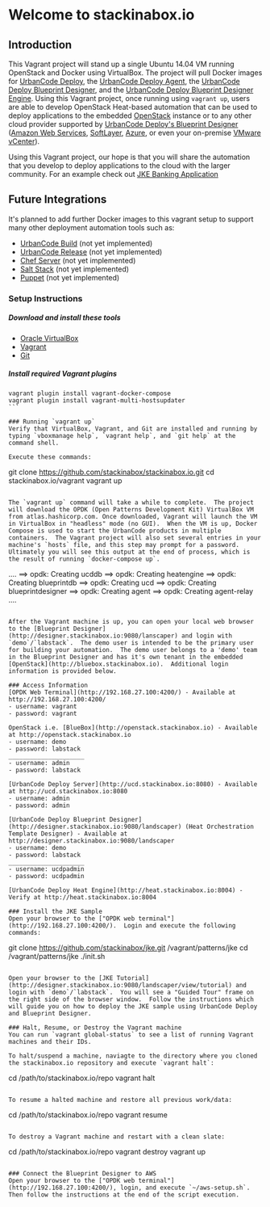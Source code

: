 # Welcome to **stackinabox.io**

## Introduction

This Vagrant project will stand up a single Ubuntu 14.04 VM running OpenStack and Docker using VirtualBox. The project will pull Docker images for [UrbanCode Deploy](https://hub.docker.com/r/stackinabox/urbancode-deploy/), the [UrbanCode Deploy Agent](https://hub.docker.com/r/stackinabox/urbancode-deploy-agent/), the [UrbanCode Deploy Blueprint Designer](https://hub.docker.com/r/stackinabox/urbancode-patterns-designer/), and the [UrbanCode Deploy Blueprint Designer Engine](https://hub.docker.com/r/stackinabox/urbancode-patterns-engine/).  Using this Vagrant project, once running using `vagrant up`, users are able to develop OpenStack Heat-based automation that can be used to deploy applications to the embedded [OpenStack](https://www.blueboxcloud.com/) instance or to any other cloud provider supported by [UrbanCode Deploy's Blueprint Designer](https://developer.ibm.com/urbancode/products/urbancode-deploy/features/blueprint-designer/) ([Amazon Web Services](https://aws.amazon.com/), [SoftLayer](http://www.softlayer.com/), [Azure](https://azure.microsoft.com/), or even your on-premise [VMware vCenter](https://www.vmware.com/products/vcenter-server)).

Using this Vagrant project, our hope is that you will share the automation that you develop to deploy applications to the cloud with the larger community.  For an example check out [JKE Banking Application](https://github.com/stackinabox/jke)

## Future Integrations

It's planned to add further Docker images to this vagrant setup to support many other deployment automation tools such as:  

  - [UrbanCode Build](https://developer.ibm.com/urbancode/products/urbancode-build/) (not yet implemented)
  - [UrbanCode Release](https://developer.ibm.com/urbancode/products/urbancode-release/) (not yet implemented)
  - [Chef Server](https://www.chef.io/chef/) (not yet implemented)
  - [Salt Stack](https://saltstack.com/) (not yet implemented)
  - [Puppet](https://puppet.com/) (not yet implemented)

### Setup Instructions

##### Download and install these tools  

  - [Oracle VirtualBox](https://www.virtualbox.org/wiki/Downloads)  
  - [Vagrant](https://www.vagrantup.com/downloads.html)
  - [Git](https://git-scm.com/) 

##### Install required Vagrant plugins  
````
vagrant plugin install vagrant-docker-compose
vagrant plugin install vagrant-multi-hostsupdater
```

### Running `vagrant up`
Verify that VirtualBox, Vagrant, and Git are installed and running by typing `vboxmanage help`, `vagrant help`, and `git help` at the command shell.  

Execute these commands:
````
git clone https://github.com/stackinabox/stackinabox.io.git 
cd stackinabox.io/vagrant
vagrant up
```

The `vagrant up` command will take a while to complete.  The project will download the OPDK (Open Patterns Development Kit) VirtualBox VM from atlas.hashicorp.com. Once downloaded, Vagrant will launch the VM in VirtualBox in "headless" mode (no GUI).  When the VM is up, Docker Compose is used to start the UrbanCode products in multiple containers.  The Vagrant project will also set several entries in your machine's `hosts` file, and this step may prompt for a password.  Ultimately you will see this output at the end of process, which is the result of running `docker-compose up`.

````
....
==> opdk: Creating ucddb
==> opdk: Creating heatengine
==> opdk: Creating blueprintdb
==> opdk: Creating ucd
==> opdk: Creating blueprintdesigner
==> opdk: Creating agent
==> opdk: Creating agent-relay
....
```

After the Vagrant machine is up, you can open your local web browser to the [Blueprint Designer](http://designer.stackinabox.io:9080/lanscaper) and login with `demo`/`labstack`.  The demo user is intended to be the primary user for building your automation.  The demo user belongs to a 'demo' team in the Blueprint Designer and has it's own tenant in the embedded [OpenStack](http://bluebox.stackinabox.io).  Additional login information is provided below.

### Access Information
[OPDK Web Terminal](http://192.168.27.100:4200/) - Available at http://192.168.27.100:4200/
- username: vagrant
- password: vagrant

OpenStack i.e. [BlueBox](http://openstack.stackinabox.io) - Available at http://openstack.stackinabox.io 
- username: demo
- password: labstack  
_____________________  
- username: admin
- password: labstack
	 
[UrbanCode Deploy Server](http://ucd.stackinabox.io:8080) - Available at http://ucd.stackinabox.io:8080
- username: admin
- password: admin

[UrbanCode Deploy Blueprint Designer](http://designer.stackinabox.io:9080/landscaper) (Heat Orchestration Template Designer) - Available at http://designer.stackinabox.io:9080/landscaper
- username: demo
- password: labstack  
_____________________  
- username: ucdpadmin
- password: ucdpadmin
		 
[UrbanCode Deploy Heat Engine](http://heat.stackinabox.io:8004) - Verify at http://heat.stackinabox.io:8004

### Install the JKE Sample
Open your browser to the ["OPDK web terminal"](http://192.168.27.100:4200/).  Login and execute the following commands:
````
git clone https://github.com/stackinabox/jke.git /vagrant/patterns/jke
cd /vagrant/patterns/jke
./init.sh
```

Open your browser to the [JKE Tutorial](http://designer.stackinabox.io:9080/landscaper/view/tutorial) and login with `demo`/`labstack`.  You will see a "Guided Tour" frame on the right side of the browser window.  Follow the instructions which will guide you on how to deploy the JKE sample using UrbanCode Deploy and Blueprint Designer.

### Halt, Resume, or Destroy the Vagrant machine
You can run `vagrant global-status` to see a list of running Vagrant machines and their IDs.

To halt/suspend a machine, naviagte to the directory where you cloned the stackinabox.io repository and execute `vagrant halt`:
````
cd /path/to/stackinabox.io/repo
vagrant halt
```

To resume a halted machine and restore all previous work/data:
````
cd /path/to/stackinabox.io/repo
vagrant resume
```

To destroy a Vagrant machine and restart with a clean slate:
````
cd /path/to/stackinabox.io/repo
vagrant destroy <vagrant-env-id>
vagrant up
```

### Connect the Blueprint Designer to AWS
Open your browser to the ["OPDK web terminal"](http://192.168.27.100:4200/), login, and execute `~/aws-setup.sh`.  Then follow the instructions at the end of the script execution.
